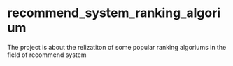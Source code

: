 # recommend_system_ranking_algorium
The project is about the relizatiton of some popular ranking algoriums in the field of recommend system
